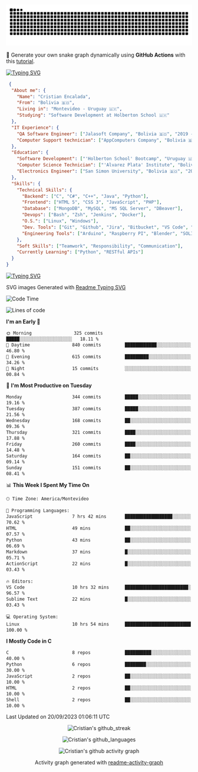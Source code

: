 <!---
<p align="left"> <img src="https://komarev.com/ghpvc/?username=cristian-encalada&label=Profile%20views&color=0e75b6&style=flat" alt="cristian-encalada" /> </p>
--->

<picture>
  <source media="(prefers-color-scheme: dark)" srcset="https://raw.githubusercontent.com/cristian-encalada/cristian-encalada/output/github-contribution-grid-snake-dark.svg">
  <source media="(prefers-color-scheme: light)" srcset="https://raw.githubusercontent.com/cristian-encalada/cristian-encalada/output/github-contribution-grid-snake.svg">
  <img alt="github contribution grid snake animation" src="https://raw.githubusercontent.com/cristian-encalada/cristian-encalada/output/github-contribution-grid-snake.svg">
</picture>

 :snake: Generate your own snake graph dynamically using __GitHub Actions__ with this [tutorial](https://cristian-encalada.github.io/docs/posts/generate-snake-graph-github-actions/).

[![Typing SVG](https://readme-typing-svg.demolab.com?duration=4000&pause=500&color=00FF00&background=000000&vCenter=true&width=435&lines=%5Bcristian%40github%5D%24+echo+Hi!;%5Bcristian%40github%5D%24+whoami)](https://git.io/typing-svg)

```JSON
 {
  "About me": {
    "Name": "Cristian Encalada",
    "From": "Bolivia 🇧🇴",
    "Living in": "Montevideo - Uruguay 🇺🇾",
    "Studying": "Software Development at Holberton School 🇺🇾"
  },
  "IT Experience": {
    "QA Software Engineer": ["Jalasoft Company", "Bolivia 🇧🇴", "2019 - 2021"],
    "Computer Support technician": ["AppComputers Company", "Bolivia 🇧🇴", "2016 - 2018"]
  },
  "Education": {
    "Software Development": ["'Holberton School' Bootcamp", "Uruguay 🇺🇾", "2023 - Now"],
    "Computer Science Technician": ["'Alvarez Plata' Institute", "Bolivia 🇧🇴", "2015 - 2017"],
    "Electronics Engineer": ["San Simon University", "Bolivia 🇧🇴", "2011 - 2016"]
  },
  "Skills": {
    "Technical Skills": {
      "Backend": ["C", "C#", "C++", "Java", "Python"],
      "Frontend": ["HTML 5", "CSS 3", "JavaScript", "PHP"],
      "Database": ["MongoDB", "MySQL", "MS SQL Server", "DBeaver"],
      "Devops": ["Bash", "Zsh", "Jenkins", "Docker"],
      "O.S.": ["Linux", "Windows"],
      "Dev. Tools": ["Git", "Github", "Jira", "Bitbucket", "VS Code", "Sublime Text", "Trello"],
      "Engineering Tools": ["Arduino", "Raspberry PI", "Blender", "SOLIDWORKS", "MATLAB"]
    },
    "Soft Skills": ["Teamwork", "Responsibility", "Communication"],
    "Currently Learning": ["Python", "RESTful APIs"]
  }
}
```

[![Typing SVG](https://readme-typing-svg.demolab.com?font=Fira+Code&duration=4000&pause=501&color=00FF00&background=000000&vCenter=true&width=435&lines=%5Bcristian%40github%5D%24+ls+.%2Fstatistics)](https://git.io/typing-svg)

 SVG images Generated with [Readme Typing SVG](https://readme-typing-svg.demolab.com/demo/)

<!--START_SECTION:waka-->
![Code Time](http://img.shields.io/badge/Code%20Time-144%20hrs%201%20min-blue)

![Lines of code](https://img.shields.io/badge/From%20Hello%20World%20I%27ve%20Written-189.3%20thousand%20lines%20of%20code-blue)

**I'm an Early 🐤** 

```text
🌞 Morning                325 commits         █████░░░░░░░░░░░░░░░░░░░░   18.11 % 
🌆 Daytime                840 commits         ████████████░░░░░░░░░░░░░   46.80 % 
🌃 Evening                615 commits         █████████░░░░░░░░░░░░░░░░   34.26 % 
🌙 Night                  15 commits          ░░░░░░░░░░░░░░░░░░░░░░░░░   00.84 % 
```
📅 **I'm Most Productive on Tuesday** 

```text
Monday                   344 commits         █████░░░░░░░░░░░░░░░░░░░░   19.16 % 
Tuesday                  387 commits         █████░░░░░░░░░░░░░░░░░░░░   21.56 % 
Wednesday                168 commits         ██░░░░░░░░░░░░░░░░░░░░░░░   09.36 % 
Thursday                 321 commits         ████░░░░░░░░░░░░░░░░░░░░░   17.88 % 
Friday                   260 commits         ████░░░░░░░░░░░░░░░░░░░░░   14.48 % 
Saturday                 164 commits         ██░░░░░░░░░░░░░░░░░░░░░░░   09.14 % 
Sunday                   151 commits         ██░░░░░░░░░░░░░░░░░░░░░░░   08.41 % 
```


📊 **This Week I Spent My Time On** 

```text
🕑︎ Time Zone: America/Montevideo

💬 Programming Languages: 
JavaScript               7 hrs 42 mins       ██████████████████░░░░░░░   70.62 % 
HTML                     49 mins             ██░░░░░░░░░░░░░░░░░░░░░░░   07.57 % 
Python                   43 mins             ██░░░░░░░░░░░░░░░░░░░░░░░   06.69 % 
Markdown                 37 mins             █░░░░░░░░░░░░░░░░░░░░░░░░   05.71 % 
ActionScript             22 mins             █░░░░░░░░░░░░░░░░░░░░░░░░   03.43 % 

🔥 Editors: 
VS Code                  10 hrs 32 mins      ████████████████████████░   96.57 % 
Sublime Text             22 mins             █░░░░░░░░░░░░░░░░░░░░░░░░   03.43 % 

💻 Operating System: 
Linux                    10 hrs 54 mins      █████████████████████████   100.00 % 
```

**I Mostly Code in C** 

```text
C                        8 repos             ██████████░░░░░░░░░░░░░░░   40.00 % 
Python                   6 repos             ████████░░░░░░░░░░░░░░░░░   30.00 % 
JavaScript               2 repos             ██░░░░░░░░░░░░░░░░░░░░░░░   10.00 % 
HTML                     2 repos             ██░░░░░░░░░░░░░░░░░░░░░░░   10.00 % 
Shell                    2 repos             ██░░░░░░░░░░░░░░░░░░░░░░░   10.00 % 
```




 Last Updated on 20/09/2023 01:06:11 UTC
<!--END_SECTION:waka-->

<div align = "center">

![Cristian's github_streak](https://github-readme-streak-stats.herokuapp.com/?user=cristian-encalada&hide_border=true&theme=dark)

![Cristian's github_languages](https://github-readme-stats.vercel.app/api/top-langs?username=cristian-encalada&show_icons=true&hide_border=true&locale=en&layout=compact&theme=dark)

![Cristian's github activity graph](https://github-readme-activity-graph.vercel.app/graph?username=cristian-encalada&theme=github-compact)

Activity graph generated with [readme-activity-graph](https://github.com/Ashutosh00710/github-readme-activity-graph)

</div>